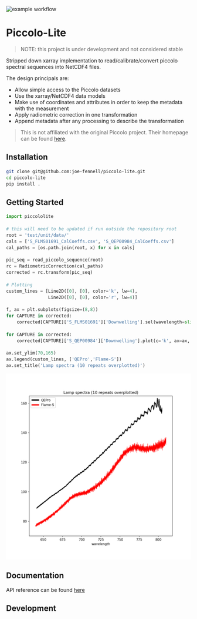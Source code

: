 ![example workflow](https://github.com/joe-fennell/piccolo-lite/actions/workflows/python-package.yml/badge.svg)

# Piccolo-Lite
> NOTE: this project is under development and not considered stable

Stripped down xarray implementation to read/calibrate/convert piccolo spectral sequences into NetCDF4 files.

The design principals are:
- Allow simple access to the Piccolo datasets
- Use the xarray/NetCDF4 data models
- Make use of coordinates and attributes in order to keep the metadata with the measurement
- Apply radiometric correction in one transformation
- Append metadata after any processing to describe the transformation

> This is not affiliated with the original Piccolo project. Their homepage can be found [here](https://github.com/TeamPiccolo/).

## Installation
```bash
git clone git@github.com:joe-fennell/piccolo-lite.git
cd piccolo-lite
pip install .
```

## Getting Started
```python
import piccololite

# this will need to be updated if run outside the repository root
root = 'test/unit/data/'
cals = ['S_FLMS01691_CalCoeffs.csv', 'S_QEP00984_CalCoeffs.csv']
cal_paths = [os.path.join(root, x) for x in cals]

pic_seq = read_piccolo_sequence(root)
rc = RadiometricCorrection(cal_paths)
corrected = rc.transform(pic_seq)

# Plotting
custom_lines = [Line2D([0], [0], color='k', lw=4),
                Line2D([0], [0], color='r', lw=4)]

f, ax = plt.subplots(figsize=(8,8))
for CAPTURE in corrected:
    corrected[CAPTURE]['S_FLMS01691']['Downwelling'].sel(wavelength=slice(640,810)).plot(c='r', ax=ax, alpha=.5)

for CAPTURE in corrected:
    corrected[CAPTURE]['S_QEP00984']['Downwelling'].plot(c='k', ax=ax, alpha=.5)

ax.set_ylim(70,165)
ax.legend(custom_lines, ['QEPro','Flame-S'])
ax.set_title('Lamp spectra (10 repeats overplotted)')

```
![Example plot](plots/example.png)
## Documentation
API reference can be found [here](docs/API.md)

## Development
